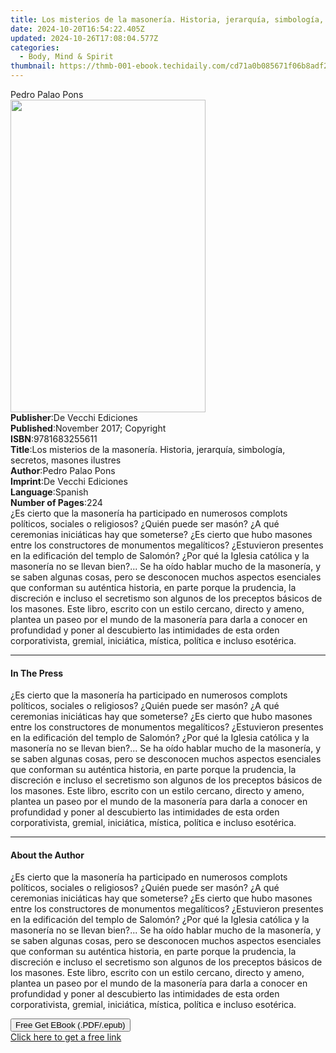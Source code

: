 ```yaml
---
title: Los misterios de la masonería. Historia, jerarquía, simbología, secretos, masones ilustres | Free Book
date: 2024-10-20T16:54:22.405Z
updated: 2024-10-26T17:08:04.577Z
categories:
  - Body, Mind & Spirit
thumbnail: https://thmb-001-ebook.techidaily.com/cd71a0b085671f06b8adf2e0f53fe2ae31a29392b3c1925998813ab3fce69c79.jpg
---
```

<main id="book-container">
  <div class="flex flex-col">
    <div class="book-brief flex-1 py-6 px-4 sm:p-6 md:py-10 md:px-8">
      <!-- brief-->
      <div class="book-brief-main">Pedro Palao Pons</div>
    </div>
    <div
      class="book-meta-info flex-1 grid gap-4 col-start-1 col-end-3 row-start-1 sm:mb-6 sm:grid-cols-4 lg:gap-6 lg:col-start-2 lg:row-end-6 lg:row-span-6 lg:mb-0"
    >
      <div
        class="book-meta-info-left place-content-center mt-4 p-4 text-sm leading-6 col-start-2 col-span-2 dark:text-slate-400"
      >
        <img
          class="w-full h-500 object-cover rounded-lg sm:h-255 sm:col-span-2 lg:col-span-full"
          src="https://img-001-ebook.techidaily.com/174db4f401cee29e397b377d351f1ff1c7f17002a7d04e961c2dff1591a37061.jpg"
          alt=""
          width="312"
          height="500"
        />
      </div>
      <div
        class="book-meta-info-right mt-2 col-start-1 row-start-2 col-span-3 self-center"
      >
        <!-- meta data  -->
        <div class="flex flex-col px-4 md:px-8">
          <div class="flex-1">
            <strong>Publisher</strong>:<span class="px-2"
              >De Vecchi Ediciones</span
            >
          </div>
          <div class="flex-1">
            <strong>Published</strong>:<span class="px-2"
              >November 2017; Copyright</span
            >
          </div>
          <div class="flex-1">
            <strong>ISBN</strong>:<span class="px-2">9781683255611</span>
          </div>
          <div class="flex-1">
            <strong>Title</strong>:<span class="px-2"
              >Los misterios de la masonería. Historia, jerarquía, simbología,
              secretos, masones ilustres</span
            >
          </div>
          <div class="flex-1">
            <strong>Author</strong>:<span class="px-2">Pedro Palao Pons</span>
          </div>
          <div class="flex-1">
            <strong>Imprint</strong>:<span class="px-2"
              >De Vecchi Ediciones</span
            >
          </div>
          <div class="flex-1">
            <strong>Language</strong>:<span class="px-2">Spanish</span>
          </div>
          <div class="flex-1">
            <strong>Number of Pages</strong>:<span class="px-2">224</span>
          </div>
        </div>
      </div>
    </div>
    <div class="book-description flex-1 py-6 px-4 sm:p-6 md:py-10 md:px-8">
      <div class="book-description-main">
        <div accordion-content="" id="description">
          ¿Es cierto que la masonería ha participado en numerosos complots
          políticos, sociales o religiosos? ¿Quién puede ser masón? ¿A qué
          ceremonias iniciáticas hay que someterse? ¿Es cierto que hubo masones
          entre los constructores de monumentos megalíticos? ¿Estuvieron
          presentes en la edificación del templo de Salomón? ¿Por qué la Iglesia
          católica y la masonería no se llevan bien?... Se ha oído hablar mucho
          de la masonería, y se saben algunas cosas, pero se desconocen muchos
          aspectos esenciales que conforman su auténtica historia, en parte
          porque la prudencia, la discreción e incluso el secretismo son algunos
          de los preceptos básicos de los masones. Este libro, escrito con un
          estilo cercano, directo y ameno, plantea un paseo por el mundo de la
          masonería para darla a conocer en profundidad y poner al descubierto
          las intimidades de esta orden corporativista, gremial, iniciática,
          mística, política e incluso esotérica.
        </div>
      </div>
    </div>
    <div class="book-excerpts flex-1 py-6 px-4 sm:p-6 md:py-10 md:px-8">
      <!-- excerpts-->
      <div class="book-excerpts-main">
        <hr />
        <h4 class="placeholder placeholder-heading">
          <span>In The Press</span>
        </h4>
        <p>
          ¿Es cierto que la masonería ha participado en numerosos complots
          políticos, sociales o religiosos? ¿Quién puede ser masón? ¿A qué
          ceremonias iniciáticas hay que someterse? ¿Es cierto que hubo masones
          entre los constructores de monumentos megalíticos? ¿Estuvieron
          presentes en la edificación del templo de Salomón? ¿Por qué la Iglesia
          católica y la masonería no se llevan bien?... Se ha oído hablar mucho
          de la masonería, y se saben algunas cosas, pero se desconocen muchos
          aspectos esenciales que conforman su auténtica historia, en parte
          porque la prudencia, la discreción e incluso el secretismo son algunos
          de los preceptos básicos de los masones. Este libro, escrito con un
          estilo cercano, directo y ameno, plantea un paseo por el mundo de la
          masonería para darla a conocer en profundidad y poner al descubierto
          las intimidades de esta orden corporativista, gremial, iniciática,
          mística, política e incluso esotérica.
        </p>
      </div>
    </div>
    <div class="book-about-author flex-1 py-6 px-4 sm:p-6 md:py-10 md:px-8">
      <!-- about author-->
      <div class="book-main-author-main">
        <hr />
        <h4 class="placeholder placeholder-heading">
          <span>About the Author</span>
        </h4>
        <p>
          ¿Es cierto que la masonería ha participado en numerosos complots
          políticos, sociales o religiosos? ¿Quién puede ser masón? ¿A qué
          ceremonias iniciáticas hay que someterse? ¿Es cierto que hubo masones
          entre los constructores de monumentos megalíticos? ¿Estuvieron
          presentes en la edificación del templo de Salomón? ¿Por qué la Iglesia
          católica y la masonería no se llevan bien?... Se ha oído hablar mucho
          de la masonería, y se saben algunas cosas, pero se desconocen muchos
          aspectos esenciales que conforman su auténtica historia, en parte
          porque la prudencia, la discreción e incluso el secretismo son algunos
          de los preceptos básicos de los masones. Este libro, escrito con un
          estilo cercano, directo y ameno, plantea un paseo por el mundo de la
          masonería para darla a conocer en profundidad y poner al descubierto
          las intimidades de esta orden corporativista, gremial, iniciática,
          mística, política e incluso esotérica.
        </p>
      </div>
    </div>
    <div class="book-free-get flex-1 py-6 px-4 sm:p-6 md:py-10 md:px-8">
      <button
        id="btn-free-get"
        class="bg-blue-500 hover:bg-blue-700 text-white font-bold py-2 px-4 rounded"
      >
        Free Get EBook (.PDF/.epub)
      </button>
      <div id="countdown-display" class="px-2 text-lg mt-2"></div>
      <a
        id="free-link"
        class="hidden bg-blue-500 hover:bg-blue-700 text-white font-bold py-2 px-4 rounded"
        href="https://www.ebooks.com/en-us/book/95918160/los-misterios-de-la-masoner-a-historia-jerarqu-a-simbolog-a-secretos-masones-ilustres/pedro-palao-pons/"
        target="_blank"
        >Click here to get a free link</a
      >
    </div>
    <script>
      let countdownTime = 0;
      let countdownInterval = null;
      document
        .getElementById('btn-free-get')
        .addEventListener('click', startCountdown);
      function startCountdown() {
        countdownTime = new Date().getTime() + 60000 * 3;
        countdownInterval = setInterval(updateCountdown, 1000);
        document.getElementById('btn-free-get').disabled = true;
        document
          .getElementById('btn-free-get')
          .classList.add('bg-gray-500', 'cursor-not-allowed');
      }
      function updateCountdown() {
        let currentTime = new Date().getTime();
        let timeLeft = countdownTime - currentTime;
        let secondsLeft = Math.floor(timeLeft / 1000);
        document.getElementById('countdown-display').innerHTML =
          `Remaining time: ${secondsLeft} seconds.`;
        if (secondsLeft <= 0) {
          clearInterval(countdownInterval);
          document.getElementById('btn-free-get').classList.add('hidden');
          document.getElementById('free-link').classList.remove('hidden');
          document.getElementById('countdown-display').innerHTML = '';
        }
      }
    </script>
  </div>
</main>

<ins class="adsbygoogle"
      style="display:block"
      data-ad-client="ca-pub-7571918770474297"
      data-ad-slot="8358498916"
      data-ad-format="auto"
      data-full-width-responsive="true"></ins>
    